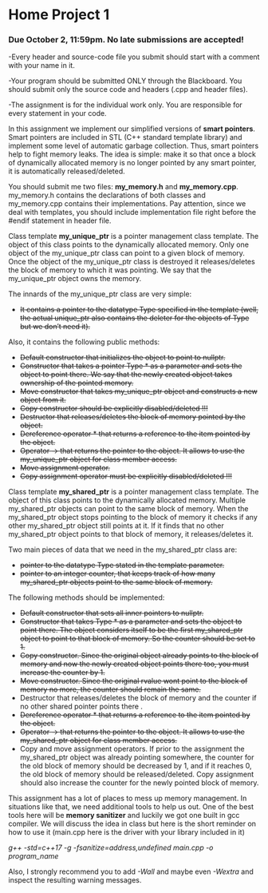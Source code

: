 # Home Project 1
### Due October 2, 11:59pm. No late submissions are accepted!

-Every header and source-code file you submit should start with a comment with your name in it.

-Your program should be submitted ONLY through the Blackboard. You should submit only the source code and headers (.cpp and header files).

-The assignment is for the individual work only. You are responsible for every statement in your code.

In this assignment we implement our simplified versions of **smart pointers**. Smart pointers are included in STL (C++ standard template library) and implement some level of automatic garbage collection. Thus, smart pointers help to fight memory leaks. The idea is simple: make it so that once a block of dynamically allocated memory is no longer pointed by any smart pointer, it is automatically released/deleted.

You should submit me two files: **my_memory.h** and **my_memory.cpp**. my_memory.h contains the declarations of both classes and my_memory.cpp contains their implementations. Pay attention, since we deal with templates, you should include implementation file right before the #endif statement in header file.

Class template **my_unique_ptr** is a pointer management class template. The object of this class points to the dynamically allocated memory. Only one object of the my_unique_ptr class can point to a given block of memory. Once the object of the my_unique_ptr class is destroyed it releases/deletes the block of memory to which it was pointing. We say that the my_unique_ptr object owns the memory.

The innards of the my_unique_ptr class are very simple: 
+ ~~It contains a pointer to the datatype Type specified in the template (well, the actual unique_ptr also contains the deleter for the objects of Type but we don’t need it).~~

Also, it contains the following public methods:

+ ~~Default constructor that initializes the object to point to nullptr.~~
+ ~~Constructor that takes a pointer Type * as a parameter and sets the object to point there. We say that the newly created object takes ownership of the pointed memory.~~
+ ~~Move constructor that takes my_unique_ptr object and constructs a new object from it.~~
+ ~~Copy constructor should be explicitly disabled/deleted !!!~~
+ ~~Destructor that releases/deletes the block of memory pointed by the object.~~
+ ~~Dereference operator * that returns a reference to the item pointed by the object.~~
+ ~~Operator -> that returns the pointer to the object. It allows to use the my_unique_ptr object for class member access.~~
+ ~~Move assignment operator.~~
+ ~~Copy assignment operator must be explicitly disabled/deleted !!!~~




Class template **my_shared_ptr** is a pointer management class template. The object of this class points to the dynamically allocated memory. Multiple my_shared_ptr objects can point to the same block of memory. When the my_shared_ptr object stops pointing to the block of memory it checks if any other my_shared_ptr object still points at it. If it finds that no other my_shared_ptr object points to that block of memory, it releases/deletes it.

Two main pieces of data that we need in the my_shared_ptr class are:

+ ~~pointer to the datatype Type stated in the template parameter.~~
+ ~~pointer to an integer counter, that keeps track of how many my_shared_ptr objects point to the same block of memory.~~

The following methods should be implemented:

+ ~~Default constructor that sets all inner pointers to nullptr.~~
+ ~~Constructor that takes Type * as a parameter and sets the object to point there. The object considers itself to be the first my_shared_ptr object to point to that block of memory. So the counter should be set to 1.~~
+ ~~Copy constructor. Since the original object already points to the block of memory and now the newly created object points there too, you must increase the counter by 1.~~
+ ~~Move constructor. Since the original rvalue wont point to the block of memory no more, the counter should remain the same.~~
+ Destructor that releases/deletes the block of memory and the counter if no other shared pointer points there .
+ ~~Dereference operator * that returns a reference to the item pointed by the object.~~
+ ~~Operator -> that returns the pointer to the object. It allows to use the my_shared_ptr object for class member access.~~
+ Copy and move assignment operators. If prior to the assignment the my_shared_ptr object was already pointing somewhere, the counter for the old block of memory should be decreased by 1, and if it reaches 0, the old block of memory should be released/deleted. Copy assignment should also increase the counter for the newly pointed block of memory.


This assignment has a lot of places to mess up memory management. In situations like that, we need additional tools to help us out. One of the best tools here will be **memory sanitizer** and luckily we got one built in gcc compiler. We will discuss the idea in class but here is the short reminder on how to use it (main.cpp here is the driver with your library included in it)


*_g++  -std=c++17  -g  -fsanitize=address,undefined  main.cpp  -o  program_name_*

Also, I strongly recommend you to add *-Wall* and maybe even *-Wextra* and inspect the resulting warning messages.
